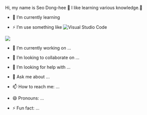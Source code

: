 Hi, my name is Seo Dong-hee 👋
I like learning various knowledge.🙂

- 🌱 I’m currently learning


- ⚡ I’m use something like
  ![Visual Studio Code](https://img.shields.io/badge/Visual%20Studio%20Code-0078d7.svg?style=for-the-badge&logo=visual-studio-code&logoColor=white)

<img src="https://img.shields.io/badge/이름-색상코드?style=flat-square&logo=로고명&logoColor=로고색"/>

- 🔭 I’m currently working on ...

- 👯 I’m looking to collaborate on ...
- 🤔 I’m looking for help with ...
- 💬 Ask me about ...
- 📫 How to reach me: ...
- 😄 Pronouns: ...
- ⚡ Fun fact: ...

<!--
**dong8282/dong8282** is a ✨ _special_ ✨ repository because its `README.md` (this file) appears on your GitHub profile.

Here are some ideas to get you started:

![js](https://img.shields.io/badge/JavaScript-F7DF1E?style=for-the-badge&logo=JavaScript&logoColor=white)

- 🔭 I’m currently working on ...
- 🌱 I’m currently learning ...
- 👯 I’m looking to collaborate on ...
- 🤔 I’m looking for help with ...
- 💬 Ask me about ...
- 📫 How to reach me: ...
- 😄 Pronouns: ...
- ⚡ Fun fact: ...
-->

